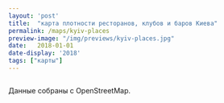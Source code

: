 ```yaml
---
layout: 'post'
title:  "карта плотности ресторанов, клубов и баров Киева"
permalink: /maps/kyiv-places
preview-image: "/img/previews/kyiv-places.jpg"
date:   2018-01-01
date-display: '2018'
tags: ["карты"] 
---
```


<img src="https://i.imgur.com/BbIu2O1.jpg" alt="">
<p>Данные собраны с OpenStreetMap.</p>